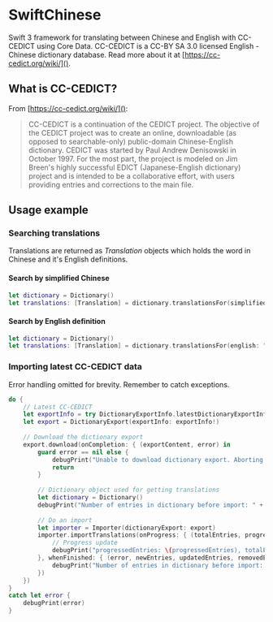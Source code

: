 # SwiftChinese
Swift 3 framework for translating between Chinese and English with CC-CEDICT using Core Data. CC-CEDICT is a CC-BY SA 3.0 licensed English - Chinese dictionary database. Read more about it at [https://cc-cedict.org/wiki/]().

## What is CC-CEDICT?
From [https://cc-cedict.org/wiki/]():
> CC-CEDICT is a continuation of the CEDICT project. The objective of the CEDICT project was to create an online, downloadable (as opposed to searchable-only) public-domain Chinese-English dictionary. CEDICT was started by Paul Andrew Denisowski in October 1997. For the most part, the project is modeled on Jim Breen's highly successful EDICT (Japanese-English dictionary) project and is intended to be a collaborative effort, with users providing entries and corrections to the main file.

## Usage example
### Searching translations
Translations are returned as _Translation_ objects which holds the word in Chinese and it's English definitions.

#### Search by simplified Chinese
```swift
let dictionary = Dictionary()
let translations: [Translation] = dictionary.translationsFor(simplifiedChinese: "好")
```

#### Search by English definition
```swift
let dictionary = Dictionary()
let translations: [Translation] = dictionary.translationsFor(english: "good")
```

### Importing latest CC-CEDICT data
Error handling omitted for brevity. Remember to catch exceptions.

```swift
do {
    // Latest CC-CEDICT
    let exportInfo = try DictionaryExportInfo.latestDictionaryExportInfo()
    let export = DictionaryExport(exportInfo: exportInfo!)
    
    // Download the dictionary export
    export.download(onCompletion: { (exportContent, error) in
        guard error == nil else {
            debugPrint("Unable to download dictionary export. Aborting.")
            return
        }
        
        // Dictionary object used for getting translations
        let dictionary = Dictionary()
        debugPrint("Number of entries in dictionary before import: " + String(dictionary.numberOfEntries()))
        
        // Do an import
        let importer = Importer(dictionaryExport: export)
        importer.importTranslations(onProgress: { (totalEntries, progressedEntries) in
            // Progress update
            debugPrint("progressedEntries: \(progressedEntries), totalEntries: \(totalEntries)")
        }, whenFinished: { (error, newEntries, updatedEntries, removedEntries) in
            debugPrint("Number of entries in dictionary before import: " + String(dictionary.numberOfEntries()))
        })
    })
}
catch let error {
    debugPrint(error)
}
```

